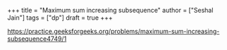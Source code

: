 +++
title = "Maximum sum increasing subsequence"
author = ["Seshal Jain"]
tags = ["dp"]
draft = true
+++

<https://practice.geeksforgeeks.org/problems/maximum-sum-increasing-subsequence4749/1>
